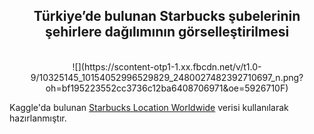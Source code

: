 <center>
<h2>Türkiye’de bulunan Starbucks şubelerinin şehirlere dağılımının görselleştirilmesi </h2> <br>
![](https://scontent-otp1-1.xx.fbcdn.net/v/t1.0-9/10325145_10154052996529829_2480027482392710697_n.png?oh=bf195223552cc3736c12ba6408706971&oe=5926710F) </center>

Kaggle'da bulunan [Starbucks Location Worldwide](https://www.kaggle.com/starbucks/store-locations) verisi kullanılarak hazırlanmıştır. 

<br>